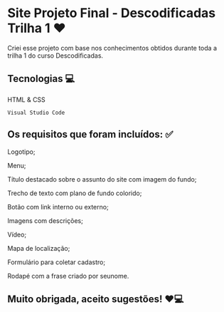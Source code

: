 # Site Projeto Final - Descodificadas Trilha 1 ❤️

Criei esse projeto com base nos conhecimentos obtidos durante toda a trilha 1 do curso Descodificadas.

## Tecnologias 💻
HTML & CSS

```
Visual Studio Code
```
## Os requisitos que foram incluídos: ✅

Logotipo;

Menu;

Título destacado sobre o assunto do site com imagem do fundo;

Trecho de texto com plano de fundo colorido;

Botão com link interno ou externo;

Imagens com descrições;

Vídeo;

Mapa de localização;

Formulário para coletar cadastro;

Rodapé com a frase criado por seunome.

## Muito obrigada, aceito sugestões! ❤️💻
